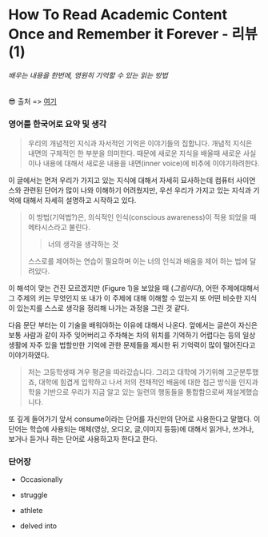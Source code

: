 # How To Read Academic Content Once and Remember it Forever - 리뷰 (1)

###### 배우는 내용을 한번에, 영원히 기억할 수 있는 읽는 방법

😎 출처 => [여기](https://medium.com/better-humans/how-to-read-academic-content-once-and-remember-it-forever-e44f26d82566)

### 영어를 한국어로 요약 및 생각

>  우리의 개념적인 지식과 자서적인 기억은 이야기들의 집합니다. 개념적 지식은 내면의 구체적인 한 부분을  의미한다. 때문에 새로운 지식을 배울때 새로운 사실이나 내용에 대해서 새로운 내용을 내면(inner voice)에 비추에 이야기하려한다.

이 글에서는 먼저 우리가 가지고 있는 지식에 대해서 자세히 묘사하는데 컴퓨터 사이언스와 관련된 단어가 많이 나와 이해하기 어려웠지만, 우선 우리가 가지고 있는 지식과 기억에 대해서 자세히 설명하고 시작하고 있다.

> 이 방법(기억법?)은, 의식적인 인식(conscious awareness)이 적용 되었을 때 메타시스라고 불린다.
> 
> > 너의 생각을 생각하는 것
> 
> 스스로를 제어하는 연습이 필요하며 이는 너의 인식과 배움을 제어 하는 법에 달려있다.

이 해석이 맞는 건진 모르겠지만 (Figure 1)을 보았을 때  (_그림이다_), 어떤 주제에대해서 그 주제의 키는 무엇인지 또 내가 이 주제에 대해 이해할 수 있는지 또 어떤 비슷한 지식이 있는지를 스스로 생각을 정리해 나가는 과정을 그린 것 같다.

다음 문단 부터는 이 기술을 배워야하는 이유에 대해서 나온다.  앞에서는 글쓴이 자신은 보통 사람과 같이 자주 잊어버리고 주차해논 차의 위치를 기억하기 어렵다는 등의 일상생활에 자주 있을 법할만한 기억에 관한 문제들을 제시한 뒤 기억력이 많이 떨어진다고 이야기하였다.

> 저는 고등학생때 겨우 평균을 따라갔습니다. 그리고 대학에 가기위해 고군분투했죠, 대학에 힘겹게 입학하고 나서 저의 전채적인 배움에 대한 접근 방식을 인지과학을 기반으로 우리가 지금 알고 있는 일련의 행동들을 통합함으로써 재설계했습니다.

또 깊게 들어가기 앞서 consume이라는 단어를 자신만의 단어로 사용한다고 말했다. 이 단어는 학습에 사용되는 매체(영상, 오디오, 글,이미지 등등)에 대해서 읽거나, 쓰거나, 보거나 듣거나 하는 단어로 사용하고자 한다고 한다.



### 단어장

- Occasionally

- struggle

- athlete

- delved into


